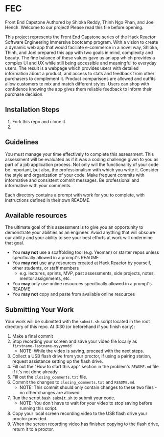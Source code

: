 # FEC
Front End Capstone
Authored by Shloka Reddy, Thinh Ngo Phan, and Joel Hench.
Welcome to our project!
Please read this file before opening.

This project represents the Front End Capstone series of the Hack Reactor
Software Engineering Immersive bootcamp program. With a vision to create a dynamic web app
that would faciliate e-commerce in a novel way, Shloka, Thinh, and Joel prepared this app
with two goals in mind, complexity and beauty. The fine balance of these values gave us
an app which provides a complex UI and UX while still being accessible and meaningful
to everyday users. The result is a webpage which provides users with detailed information
about a product, and access to stats and feedback from other purchasers to complement it.
Product comparisons are allowed and outfits allow customers to mix and match different
styles. Users can shop with confidence knowing the app gives them reliable feedback to
inform their purchase decision.

## Installation Steps

1. Fork this repo and clone it.
1.

## Guidelines

You must manage your time effectively to complete this assessment. This assessment will be evaluated as if it was a coding challenge given to you as part of a job application process. Not only will the functionality of your code be important, but also, the professionalism with which you write it. Consider the style and organization of your code. Make frequent commits with informative and consistent commit messages. Be professional and informative with your comments.

Each directory contains a prompt with work for you to complete, with instructions defined in their own README.

## Available resources

The ultimate goal of this assessment is to give you an opportunity to demonstrate your abilities as an engineer. Avoid anything that will obscure our ability and your ability to see your best efforts at work will undermine that goal.

* You **may not** use a scaffolding tool (e.g. Yeoman) or starter repos unless specifically allowed in a prompt's README
* You **may not** use any resources created at Hack Reactor by yourself, other students, or staff members
  * e.g. lectures, sprints, MVP, past assessments, side projects, notes, mentor assignments, etc.
* You **may** only use online resources specifically allowed in a prompt's README
* You **may not** copy and paste from available online resources

## Submitting Your Work

Your work will be submitted with the `submit.sh` script located in the root directory of this repo. At 3:30 (or beforehand if you finish early):

1. Make a final commit
1. Stop recording your screen and save your video file locally as `firstname-lastname-yyyymmdd`
    - NOTE: While the video is saving, proceed with the next steps.
1. Collect a USB flash drive from your proctor, if using a pairing station, request assistance setting up the flash drive.
1. Fill out the "How to start this app" section in the problem's `README.md` file if it's not done already
1. Fill out the `closing_comments.txt` file.
1. Commit the changes to `closing_comments.txt` and `README.md`.
    - NOTE: This commit should only contain changes to these two files - no other changes are allowed
1. Run the script `bash submit.sh` to submit your code.
    - NOTE: You don't have to wait for your video to stop saving before running this script.
1. Copy your local screen recording video to the USB flash drive your proctor provided.
1. When the screen recording video has finished copying to the flash drive, return it to a proctor.



